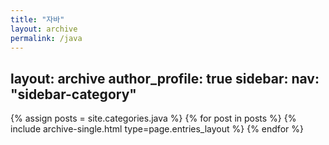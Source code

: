 ```yaml
---
title: "자바"
layout: archive
permalink: /java
---
```

layout: archive
author_profile: true
sidebar:
    nav: "sidebar-category"
---

{% assign posts = site.categories.java %}
{% for post in posts %} {% include archive-single.html type=page.entries_layout %} {% endfor %}